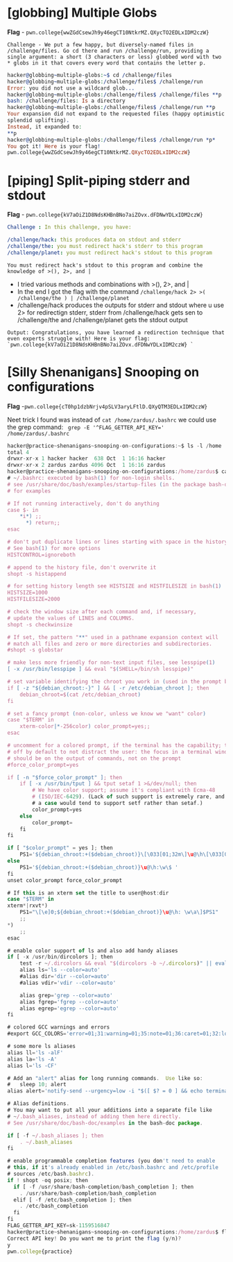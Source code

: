 # [globbing] Multiple Globs

**Flag** - `pwn.college{wwZGdCsewJh9y46egCT10NtkrMZ.QXycTO2EDLxIDM2czW}` 
```
Challenge - We put a few happy, but diversely-named files in /challenge/files. Go cd there and run /challenge/run, providing a single argument: a short (3 characters or less) globbed word with two * globs in it that covers every word that contains the letter p.
```
```Idris
hacker@globbing~multiple-globs:~$ cd /challenge/files
hacker@globbing~multiple-globs:/challenge/files$ /challenge/run
Error: you did not use a wildcard glob...
hacker@globbing~multiple-globs:/challenge/files$ /challenge/files **p
bash: /challenge/files: Is a directory
hacker@globbing~multiple-globs:/challenge/files$ /challenge/run **p
Your expansion did not expand to the requested files (happy optimistic pwning 
splendid uplifting).
Instead, it expanded to:
**p
hacker@globbing~multiple-globs:/challenge/files$ /challenge/run *p*
You got it! Here is your flag!
pwn.college{wwZGdCsewJh9y46egCT10NtkrMZ.QXycTO2EDLxIDM2czW}
```

# [piping] Split-piping stderr and stdout
**Flag** - `pwn.college{kV7aOiZ1D8NdsKHBnBNo7aiZOvx.dFDNwYDLxIDM2czW} `
```yaml
Challenge : In this challenge, you have:

/challenge/hack: this produces data on stdout and stderr
/challenge/the: you must redirect hack's stderr to this program
/challenge/planet: you must redirect hack's stdout to this program
```
`You must redirect hack's stdout to this program and combine the knowledge of >(), 2>, and |`
- I tried various methods and combinations with >(), 2>, and |
- In the end I got the flag with the command `/challenge/hack 2> >( /challenge/the ) | /challenge/planet`
- /challenge/hack produces the outputs for stderr and stdout where u use 2> for redirectign stderr, stderr from /challenge/hack gets sen to /challenge/the and /challenge/planet gets the stdout output


```
Output: Congratulations, you have learned a redirection technique that even experts struggle with! Here is your flag: `pwn.college{kV7aOiZ1D8NdsKHBnBNo7aiZOvx.dFDNwYDLxIDM2czW} `
```



# [Silly Shenanigans] Snooping on configurations
**Flag** -`pwn.college{cT0hp1dzbNrjv4pSLV3aryLFtlD.QXyQTM3EDLxIDM2czW}`

Neet trick I found was instead of `cat /home/zardus/.bashrc` we could use the grep command: ` grep -E '^FLAG_GETTER_API_KEY=' /home/zardus/.bashrc`
```javascript
hacker@practice~shenanigans~snooping-on-configurations:~$ ls -l /home
total 4
drwxr-xr-x 1 hacker hacker  638 Oct  1 16:16 hacker
drwxr-xr-x 2 zardus zardus 4096 Oct  1 16:16 zardus
hacker@practice~shenanigans~snooping-on-configurations:/home/zardus$ cat /home/zardus/.bashrc
# ~/.bashrc: executed by bash(1) for non-login shells.
# see /usr/share/doc/bash/examples/startup-files (in the package bash-doc)
# for examples

# If not running interactively, don't do anything
case $- in
    *i*) ;;
      *) return;;
esac

# don't put duplicate lines or lines starting with space in the history.
# See bash(1) for more options
HISTCONTROL=ignoreboth

# append to the history file, don't overwrite it
shopt -s histappend

# for setting history length see HISTSIZE and HISTFILESIZE in bash(1)
HISTSIZE=1000
HISTFILESIZE=2000

# check the window size after each command and, if necessary,
# update the values of LINES and COLUMNS.
shopt -s checkwinsize

# If set, the pattern "**" used in a pathname expansion context will
# match all files and zero or more directories and subdirectories.
#shopt -s globstar

# make less more friendly for non-text input files, see lesspipe(1)
[ -x /usr/bin/lesspipe ] && eval "$(SHELL=/bin/sh lesspipe)"

# set variable identifying the chroot you work in (used in the prompt below)
if [ -z "${debian_chroot:-}" ] && [ -r /etc/debian_chroot ]; then
    debian_chroot=$(cat /etc/debian_chroot)
fi

# set a fancy prompt (non-color, unless we know we "want" color)
case "$TERM" in
    xterm-color|*-256color) color_prompt=yes;;
esac

# uncomment for a colored prompt, if the terminal has the capability; turned
# off by default to not distract the user: the focus in a terminal window
# should be on the output of commands, not on the prompt
#force_color_prompt=yes

if [ -n "$force_color_prompt" ]; then
    if [ -x /usr/bin/tput ] && tput setaf 1 >&/dev/null; then
        # We have color support; assume it's compliant with Ecma-48
        # (ISO/IEC-6429). (Lack of such support is extremely rare, and such
        # a case would tend to support setf rather than setaf.)
        color_prompt=yes
    else
        color_prompt=
    fi
fi

if [ "$color_prompt" = yes ]; then
    PS1='${debian_chroot:+($debian_chroot)}\[\033[01;32m\]\u@\h\[\033[00m\]:\[\033[01;34m\]\w\[\033[00m\]\$ '
else
    PS1='${debian_chroot:+($debian_chroot)}\u@\h:\w\$ '
fi
unset color_prompt force_color_prompt

# If this is an xterm set the title to user@host:dir
case "$TERM" in
xterm*|rxvt*)
    PS1="\[\e]0;${debian_chroot:+($debian_chroot)}\u@\h: \w\a\]$PS1"
    ;;
*)
    ;;
esac

# enable color support of ls and also add handy aliases
if [ -x /usr/bin/dircolors ]; then
    test -r ~/.dircolors && eval "$(dircolors -b ~/.dircolors)" || eval "$(dircolors -b)"
    alias ls='ls --color=auto'
    #alias dir='dir --color=auto'
    #alias vdir='vdir --color=auto'

    alias grep='grep --color=auto'
    alias fgrep='fgrep --color=auto'
    alias egrep='egrep --color=auto'
fi

# colored GCC warnings and errors
#export GCC_COLORS='error=01;31:warning=01;35:note=01;36:caret=01;32:locus=01:quote=01'

# some more ls aliases
alias ll='ls -alF'
alias la='ls -A'
alias l='ls -CF'

# Add an "alert" alias for long running commands.  Use like so:
#   sleep 10; alert
alias alert='notify-send --urgency=low -i "$([ $? = 0 ] && echo terminal || echo error)" "$(history|tail -n1|sed -e '\''s/^\s*[0-9]\+\s*//;s/[;&|]\s*alert$//'\'')"'

# Alias definitions.
# You may want to put all your additions into a separate file like
# ~/.bash_aliases, instead of adding them here directly.
# See /usr/share/doc/bash-doc/examples in the bash-doc package.

if [ -f ~/.bash_aliases ]; then
    . ~/.bash_aliases
fi

# enable programmable completion features (you don't need to enable
# this, if it's already enabled in /etc/bash.bashrc and /etc/profile
# sources /etc/bash.bashrc).
if ! shopt -oq posix; then
  if [ -f /usr/share/bash-completion/bash_completion ]; then
    . /usr/share/bash-completion/bash_completion
  elif [ -f /etc/bash_completion ]; then
    . /etc/bash_completion
  fi
fi
FLAG_GETTER_API_KEY=sk-1159516847
hacker@practice~shenanigans~snooping-on-configurations:/home/zardus$ flag_getter --key sk-1159516847
Correct API key! Do you want me to print the flag (y/n)?
y
pwn.college{practice}


```
